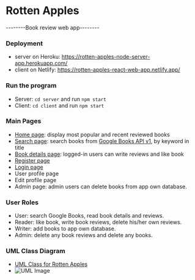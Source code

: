 # Rotten Apples 
--------Book review web app--------

### Deployment
- server on Heroku: https://rotten-apples-node-server-app.herokuapp.com/
- client on Netlify: https://rotten-apples-react-web-app.netlify.app/

### Run the program
- Server: `cd server` and run `npm start`
- Client: `cd client` and run `npm start`

### Main Pages
- [Home page](https://rotten-apples-react-web-app.netlify.app/): display most popular and recent reviewed books
- [Search page](https://rotten-apples-react-web-app.netlify.app/search): search books from [Google Books API v1](https://developers.google.com/books/docs/overview#books_api_v1), by keyword in title
- [Book details page](https://rotten-apples-react-web-app.netlify.app/book/6392ff24d02fe9c8cb2f28eb): logged-in users can write reviews and like book
- [Register page](https://rotten-apples-react-web-app.netlify.app/register)
- [Login page](https://rotten-apples-react-web-app.netlify.app/login)
- User profile page
- Edit profile page
- Admin page: admin users can delete books from app own database.

### User Roles
- User: search Google Books, read book details and reviews. 
- Reader: like book, write book reviews, delete his/her own reviews.
- Writer: add books to app own database.
- Admin: delete any book reviews and delete any books.

### UML Class Diagram
- [UML Class for Rotten Apples](https://lucid.app/lucidchart/26f5a064-924e-4875-af93-f73b2b875baa/edit?view_items=6aya1aSV1m~M&invitationId=inv_5ccc50ea-0f4e-4e97-9a4c-1e93a29dd25c)
- ![UML Image](https://github.com/ylwn29/rotten-apples-web-app/blob/main/UML-Rotten_Apples_Web_App.png)
